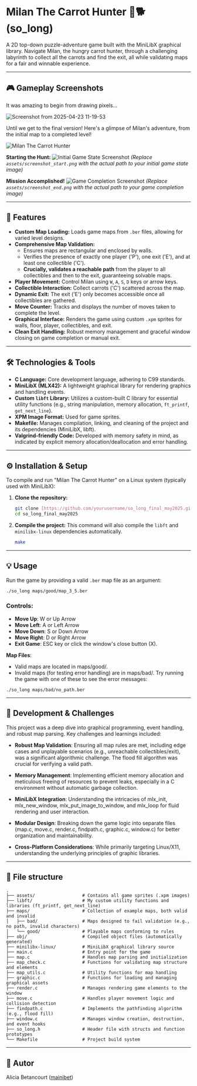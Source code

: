 # Milan The Carrot Hunter 🥕🐕 (so_long)

A 2D top-down puzzle-adventure game built with the MiniLibX graphical library. Navigate Milan, the hungry carrot hunter, 
through a challenging labyrinth to collect all the carrots and find the exit, all while validating maps for a fair and winnable experience.

---

## 🎮 Gameplay Screenshots
It was amazing to begin from drawing pixels...

![Screenshot from 2025-04-23 11-19-53](https://github.com/user-attachments/assets/acd6e8a8-bcba-4c11-93c1-cffe3eef2bae)

Until we get to the final version! Here's a glimpse of Milan's adventure, from the initial map to a completed level!

![Milan The Carrot Hunter](https://github.com/user-attachments/assets/3d50486f-f303-4b48-8ac5-33024e6b028d)


**Starting the Hunt:**
![Initial Game State Screenshot](assets/screenshot_start.png)
*(Replace `assets/screenshot_start.png` with the actual path to your initial game state image)*

**Mission Accomplished!**
![Game Completion Screenshot](assets/screenshot_end.png)
*(Replace `assets/screenshot_end.png` with the actual path to your game completion image)*

---

## 🚀 Features

* **Custom Map Loading:** Loads game maps from `.ber` files, allowing for varied level designs.
* **Comprehensive Map Validation:**
    * Ensures maps are rectangular and enclosed by walls.
    * Verifies the presence of exactly one player ('P'), one exit ('E'), and at least one collectible ('C').
    * **Crucially, validates a reachable path** from the player to all collectibles and then to the exit, guaranteeing solvable maps.
* **Player Movement:** Control Milan using `W`, `A`, `S`, `D` keys or arrow keys.
* **Collectible Interaction:** Collect carrots ('C') scattered across the map.
* **Dynamic Exit:** The exit ('E') only becomes accessible once all collectibles are gathered.
* **Move Counter:** Tracks and displays the number of moves taken to complete the level.
* **Graphical Interface:** Renders the game using custom `.xpm` sprites for walls, floor, player, collectibles, and exit.
* **Clean Exit Handling:** Robust memory management and graceful window closing on game completion or manual exit.

---

## 🛠️ Technologies & Tools
* **C Language:** Core development language, adhering to C99 standards.
* **MiniLibX (MLX42):** A lightweight graphical library for rendering graphics and handling events.
* **Custom `libft` Library:** Utilizes a custom-built C library for essential utility functions (e.g., string manipulation, memory allocation, `ft_printf`, `get_next_line`).
* **XPM Image Format:** Used for game sprites.
* **Makefile:** Manages compilation, linking, and cleaning of the project and its dependencies (MiniLibX, libft).
* **Valgrind-friendly Code:** Developed with memory safety in mind, as indicated by explicit memory allocation/deallocation and error handling.

---
## ⚙️ Installation & Setup

To compile and run "Milan The Carrot Hunter" on a Linux system (typically used with MiniLibX):

1.  **Clone the repository:**
    ```bash
    git clone [https://github.com/yourusername/so_long_final_may2025.git](https://github.com/yourusername/so_long_final_may2025.git)
    cd so_long_final_may2025
    ```

2.  **Compile the project:**
    This command will also compile the `libft` and `minilibx-linux` dependencies automatically.
    ```bash
    make
    ```

---
## 💡 Usage
Run the game by providing a valid `.ber` map file as an argument:

```bash
./so_long maps/good/map_3_5.ber
```

### Controls:

- **Move Up**: W or Up Arrow
- **Move Left**: A or Left Arrow
- **Move Down**: S or Down Arrow
- **Move Right**: D or Right Arrow
- **Exit Game**: ESC key or click the window's close button (X).

**Map Files**:
- Valid maps are located in maps/good/.
- Invalid maps (for testing error handling) are in maps/bad/. Try running the game with one of these to see the error messages:

```
./so_long maps/bad/no_path.ber
```

---
## 🧠 Development & Challenges 

This project was a deep dive into graphical programming, event handling, and robust map parsing. Key challenges and learnings included:

- **Robust Map Validation**: Ensuring all map rules are met, including edge cases and unplayable scenarios (e.g., unreachable collectibles/exit), was a significant algorithmic challenge.
The flood fill algorithm was crucial for verifying a valid path.

- **Memory Management**: Implementing efficient memory allocation and meticulous freeing of resources to prevent leaks, especially in a C environment without automatic garbage collection.

- **MiniLibX Integration**: Understanding the intricacies of mlx_init, mlx_new_window, mlx_put_image_to_window, and mlx_loop for fluid rendering and user interaction.

- **Modular Design**: Breaking down the game logic into separate files (map.c, move.c, render.c, findpath.c, graphic.c, window.c) for better organization and maintainability.

- **Cross-Platform Considerations**: While primarily targeting Linux/X11, understanding the underlying principles of graphic libraries.

---

## 📂 File structure
```
.
├── assets/                  # Contains all game sprites (.xpm images)
├── libft/                   # My custom utility functions and libraries (ft_printf, get_next_line)
├── maps/                    # Collection of example maps, both valid and invalid
│   ├── bad/                 # Maps designed to fail validation (e.g., no path, invalid characters)
│   └── good/                # Playable maps conforming to rules
├── obj/                     # Compiled object files (automatically generated)
├── minilibx-linux/          # MiniLibX graphical library source
├── main.c                   # Entry point for the game
├── map.c                    # Handles map parsing and initialization
├── map_check.c              # Functions for validating map structure and elements
├── map_utils.c              # Utility functions for map handling
├── graphic.c                # Functions for loading and managing graphical assets
├── render.c                 # Manages rendering game elements to the window
├── move.c                   # Handles player movement logic and collision detection
├── findpath.c               # Implements the pathfinding algorithm (e.g., flood fill)
├── window.c                 # Manages window creation, destruction, and event hooks
├── so_long.h                # Header file with structs and function prototypes
└── Makefile                 # Project build system
```
---

## 👤 Autor
Alicia Betancourt ([mainibet](https://github.com/mainibet))

